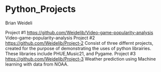 # Python_Projects
Brian Weideli

Project #1
https://github.com/Weidelib/Video-game-popularity-analysis
Video-game-popularity-analysis
Project #2
https://github.com/Weidelib/Project-2
Consist of three differnt projects, created for the purpose of demonstrating the uses of python librairies. These libraries include PHUE,Music21, and Pygame.
Project #3
https://github.com/Weidelib/Project-3
Weather prediction using Machine learning with data from NOAA.

